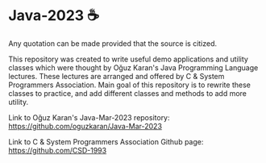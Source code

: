 # Java-2023 ☕

Any quotation can be made provided that the source is citized.

This repository was created to write useful demo applications and utility classes which were thought by Oğuz Karan's Java Programming Language lectures. These lectures are arranged and offered by C & System Programmers Association. Main goal of this repository is to rewrite these classes to practice, and add different classes and methods to add more utility. 

Link to Oğuz Karan's Java-Mar-2023 repository:
https://github.com/oguzkaran/Java-Mar-2023

Link to C & System Programmers Association Github page:
https://github.com/CSD-1993

